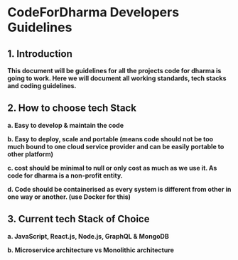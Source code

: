 # CodeForDharma Developers Guidelines

## **1. Introduction**

**This document will be guidelines for all the projects code for dharma is going to work. Here we will document all working standards, tech stacks and coding guidelines.**  
  


## **2. How to choose tech Stack**

**a. Easy to develop & maintain the code**

**b. Easy to deploy, scale and portable \(means code should not be too much bound to one cloud service provider and can be easily portable to other platform\)**

**c. cost should be minimal to null or only cost as much as we use it. As code for dharma is a non-profit entity.**

**d. Code should be containerised as every system is different from other in one way or another. \(use Docker for this\)**  
  


## **3. Current tech Stack of Choice**

**a. JavaScript, React.js, Node.js, GraphQL & MongoDB** 

**b. Microservice architecture vs Monolithic architecture**  
  
  
  
  


